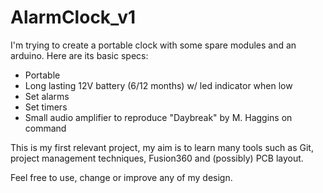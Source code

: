 # AlarmClock_v1

I'm trying to create a portable clock with some spare modules and an arduino. Here are its basic specs:

  * Portable
  * Long lasting 12V battery (6/12 months) w/ led indicator when low
  * Set alarms
  * Set timers
  * Small audio amplifier to reproduce "Daybreak" by M. Haggins on command

This is my first relevant project, my aim is to learn many tools such as Git, project management techniques, Fusion360 and (possibly) PCB layout.

Feel free to use, change or improve any of my design.
